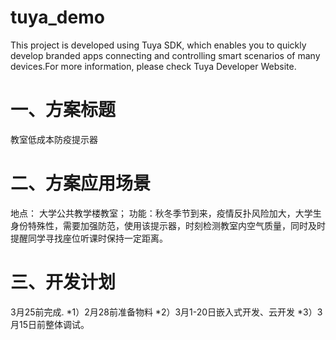 # tuya_demo

This project is developed using Tuya SDK, which enables you to quickly develop branded apps connecting and controlling smart scenarios of many devices.For more information, please check Tuya Developer Website.

# 一、方案标题
  教室低成本防疫提示器
# 二、方案应用场景
  地点：  大学公共教学楼教室；
  功能：秋冬季节到来，疫情反扑风险加大，大学生身份特殊性，需要加强防范，使用该提示器，时刻检测教室内空气质量，同时及时提醒同学寻找座位听课时保持一定距离。 
# 三、开发计划
  3月25前完成.
  *1）2月28前准备物料
  *2）3月1-20日嵌入式开发、云开发
  *3）3月15日前整体调试。


